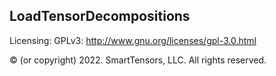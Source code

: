 LoadTensorDecompositions
---------------

Licensing: GPLv3: http://www.gnu.org/licenses/gpl-3.0.html

© (or copyright) 2022. SmartTensors, LLC. All rights reserved.
